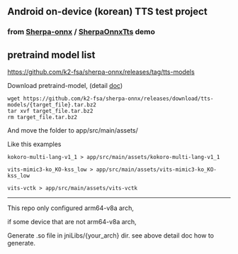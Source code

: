 ## Android on-device (korean) TTS test project 
### from [Sherpa-onnx](https://github.com/k2-fsa/sherpa-onnx) / [SherpaOnnxTts](https://github.com/k2-fsa/sherpa-onnx/tree/master/android/SherpaOnnxTts) demo


## pretraind model list
https://github.com/k2-fsa/sherpa-onnx/releases/tag/tts-models




Download pretraind-model, (detail [doc](https://k2-fsa.github.io/sherpa/onnx/android/build-sherpa-onnx.html#build-sherpa-onnx-c-code))
```shell
wget https://github.com/k2-fsa/sherpa-onnx/releases/download/tts-models/{target_file}.tar.bz2
tar xvf target_file.tar.bz2
rm target_file.tar.bz2
```
And move the folder to app/src/main/assets/

Like this examples

    kokoro-multi-lang-v1_1 > app/src/main/assets/kokoro-multi-lang-v1_1

    vits-mimic3-ko_KO-kss_low > app/src/main/assets/vits-mimic3-ko_KO-kss_low

    vits-vctk > app/src/main/assets/vits-vctk

---

This repo only configured arm64-v8a arch, 

if some device that are not arm64-v8a arch, 

Generate .so file in jniLibs/{your_arch} dir. see above detail doc how to generate.
